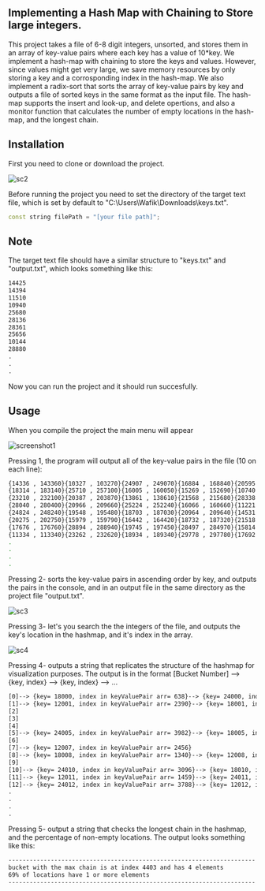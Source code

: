 ## Implementing a Hash Map with Chaining to Store large integers. 
This project takes a file of 6-8 digit integers, unsorted, and stores them in an array of key-value
pairs where each key has a value of 10*key. We implement a hash-map with chaining to store the keys and values.
However, since values might get very large, we save memory resources by only storing a key and a corrosponding
index in the hash-map. We also implement a radix-sort that sorts the array of key-value pairs by key and outputs
a file of sorted keys in the same format as the input file. The hash-map supports the insert and look-up, and delete
opertions, and also a monitor function that calculates the number of empty locations in the hash-map, and the 
longest chain.

## Installation
First you need to clone or download the project.

![sc2](https://user-images.githubusercontent.com/73697128/202071025-59a22098-512d-4b55-ab96-a97787ebf66f.jpg)

Before running the project you need to set the directory of the target text file, which is set by default to "C:\\Users\\Wafik\\Downloads\\keys.txt".
```c++
const string filePath = "[your file path]";
```
## Note
The target text file should have a similar structure to "keys.txt" and "output.txt", which looks something like this:
```txt
14425
14394
11510
10940
25680
28136
28361
25656
10144
28880
.
.
.
```
Now you can run the project and it should run succesfully.
## Usage
When you compile the project the main menu will appear

![screenshot1](https://user-images.githubusercontent.com/73697128/202068215-7f3121a2-6401-4020-a65c-36a6b8009adc.jpg)

Pressing 1, the program will output all of the key-value pairs in the file (10 on each line):

```bash
{14336 , 143360}{10327 , 103270}{24907 , 249070}{16884 , 168840}{20595 , 205950}{25105 , 251050}{10503 , 105030}{25076 , 250760}{15681 , 156810}{29143 , 291430}
{18314 , 183140}{25710 , 257100}{16005 , 160050}{15269 , 152690}{10740 , 107400}{12454 , 124540}{16855 , 168550}{20365 , 203650}{23226 , 232260}{27938 , 279380}
{23210 , 232100}{20387 , 203870}{13861 , 138610}{21568 , 215680}{28338 , 283380}{21516 , 215160}{10915 , 109150}{12293 , 122930}{22401 , 224010}{17089 , 170890}
{28040 , 280400}{20966 , 209660}{25224 , 252240}{16066 , 160660}{11221 , 112210}{29003 , 290030}{29949 , 299490}{15076 , 150760}{17764 , 177640}{16494 , 164940}
{24824 , 248240}{19548 , 195480}{18703 , 187030}{20964 , 209640}{14531 , 145310}{17460 , 174600}{25635 , 256350}{12353 , 123530}{26141 , 261410}{21351 , 213510}
{20275 , 202750}{15979 , 159790}{16442 , 164420}{18732 , 187320}{21518 , 215180}{10567 , 105670}{24924 , 249240}{25030 , 250300}{14555 , 145550}{10789 , 107890}
{17676 , 176760}{28894 , 288940}{19745 , 197450}{28497 , 284970}{15814 , 158140}{24575 , 245750}{20357 , 203570}{22882 , 228820}{16688 , 166880}{16117 , 161170}
{11334 , 113340}{23262 , 232620}{18934 , 189340}{29778 , 297780}{17692 , 176920}{10986 , 109860}{24433 , 244330}{18320 , 183200}{20891 , 208910}{24733 , 247330}
.
.
.
.
```
Pressing 2- sorts the key-value pairs in ascending order by key, and outputs the pairs in the console, and in an output file in the same directory as the project file
"output.txt".

![sc3](https://user-images.githubusercontent.com/73697128/202071337-45f76c35-0c8d-4589-a561-ca7a6d5d5b12.jpg)

Pressing 3- let's you search the the integers of the file, and outputs the key's location in the hashmap, and it's index in the array.

![sc4](https://user-images.githubusercontent.com/73697128/202071689-42d490bb-01e1-42ce-8779-94136a68ba7d.jpg)

Pressing 4- outputs a string that replicates the structure of the hashmap for visualization purposes. The output is in the format
[Bucket Number] --> {key, index} --> {key, index} --> ...

```txt
[0]--> {key= 18000, index in keyValuePair arr= 638}--> {key= 24000, index in keyValuePair arr= 3170}
[1]--> {key= 12001, index in keyValuePair arr= 2390}--> {key= 18001, index in keyValuePair arr= 3269}
[2]
[3]
[4]
[5]--> {key= 24005, index in keyValuePair arr= 3982}--> {key= 18005, index in keyValuePair arr= 5926}
[6]
[7]--> {key= 12007, index in keyValuePair arr= 2456}
[8]--> {key= 18008, index in keyValuePair arr= 1340}--> {key= 12008, index in keyValuePair arr= 5172}
[9]
[10]--> {key= 24010, index in keyValuePair arr= 3096}--> {key= 18010, index in keyValuePair arr= 5397}
[11]--> {key= 12011, index in keyValuePair arr= 1459}--> {key= 24011, index in keyValuePair arr= 5730}
[12]--> {key= 24012, index in keyValuePair arr= 3788}--> {key= 12012, index in keyValuePair arr= 4955}
.
.
.
.
```
Pressing 5- output a string that checks the longest chain in the hashmap, and the percentage of non-empty locations. The output looks something like this:
```txt
----------------------------------------------------------------------
bucket with the max chain is at index 4403 and has 4 elements         |
69% of locations have 1 or more elements                              |
----------------------------------------------------------------------
```



